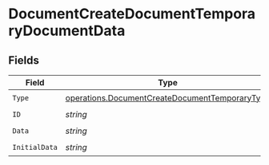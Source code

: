 # DocumentCreateDocumentTemporaryDocumentData


## Fields

| Field                                                                                                            | Type                                                                                                             | Required                                                                                                         | Description                                                                                                      |
| ---------------------------------------------------------------------------------------------------------------- | ---------------------------------------------------------------------------------------------------------------- | ---------------------------------------------------------------------------------------------------------------- | ---------------------------------------------------------------------------------------------------------------- |
| `Type`                                                                                                           | [operations.DocumentCreateDocumentTemporaryType](../../models/operations/documentcreatedocumenttemporarytype.md) | :heavy_check_mark:                                                                                               | N/A                                                                                                              |
| `ID`                                                                                                             | *string*                                                                                                         | :heavy_check_mark:                                                                                               | N/A                                                                                                              |
| `Data`                                                                                                           | *string*                                                                                                         | :heavy_check_mark:                                                                                               | N/A                                                                                                              |
| `InitialData`                                                                                                    | *string*                                                                                                         | :heavy_check_mark:                                                                                               | N/A                                                                                                              |
